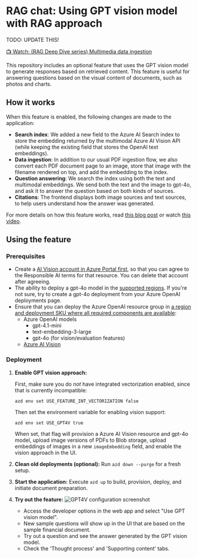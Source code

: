 # RAG chat: Using GPT vision model with RAG approach

TODO: UPDATE THIS!

[📺 Watch: (RAG Deep Dive series) Multimedia data ingestion](https://www.youtube.com/watch?v=5FfIy7G2WW0)

This repository includes an optional feature that uses the GPT vision model to generate responses based on retrieved content. This feature is useful for answering questions based on the visual content of documents, such as photos and charts.

## How it works

When this feature is enabled, the following changes are made to the application:

* **Search index**: We added a new field to the Azure AI Search index to store the embedding returned by the multimodal Azure AI Vision API (while keeping the existing field that stores the OpenAI text embeddings).
* **Data ingestion**: In addition to our usual PDF ingestion flow, we also convert each PDF document page to an image, store that image with the filename rendered on top, and add the embedding to the index.
* **Question answering**: We search the index using both the text and multimodal embeddings. We send both the text and the image to gpt-4o, and ask it to answer the question based on both kinds of sources.
* **Citations**: The frontend displays both image sources and text sources, to help users understand how the answer was generated.

For more details on how this feature works, read [this blog post](https://techcommunity.microsoft.com/blog/azuredevcommunityblog/integrating-vision-into-rag-applications/4239460) or watch [this video](https://www.youtube.com/live/C3Zq3z4UQm4?si=SSPowBBJoTBKZ9WW&t=89).

## Using the feature

### Prerequisites

* Create a [AI Vision account in Azure Portal first](https://ms.portal.azure.com/#create/Microsoft.CognitiveServicesComputerVision), so that you can agree to the Responsible AI terms for that resource. You can delete that account after agreeing.
* The ability to deploy a gpt-4o model in the [supported regions](https://learn.microsoft.com/azure/ai-services/openai/concepts/models#standard-deployment-model-availability). If you're not sure, try to create a gpt-4o deployment from your Azure OpenAI deployments page.
* Ensure that you can deploy the Azure OpenAI resource group in [a region and deployment SKU where all required components are available](https://learn.microsoft.com/azure/cognitive-services/openai/concepts/models#model-summary-table-and-region-availability):
  * Azure OpenAI models
    * gpt-4.1-mini
    * text-embedding-3-large
    * gpt-4o (for vision/evaluation features)
  * [Azure AI Vision](https://learn.microsoft.com/azure/ai-services/computer-vision/)

### Deployment

1. **Enable GPT vision approach:**

   First, make sure you do *not* have integrated vectorization enabled, since that is currently incompatible:

   ```shell
   azd env set USE_FEATURE_INT_VECTORIZATION false
   ```

   Then set the environment variable for enabling vision support:

   ```shell
   azd env set USE_GPT4V true
   ```

   When set, that flag will provision a Azure AI Vision resource and gpt-4o model, upload image versions of PDFs to Blob storage, upload embeddings of images in a new `imageEmbedding` field, and enable the vision approach in the UI.

2. **Clean old deployments (optional):**
   Run `azd down --purge` for a fresh setup.

3. **Start the application:**
   Execute `azd up` to build, provision, deploy, and initiate document preparation.

4. **Try out the feature:**
    ![GPT4V configuration screenshot](./images/gpt4v.png)
   * Access the developer options in the web app and select "Use GPT vision model".
   * New sample questions will show up in the UI that are based on the sample financial document.
   * Try out a question and see the answer generated by the GPT vision model.
   * Check the 'Thought process' and 'Supporting content' tabs.
